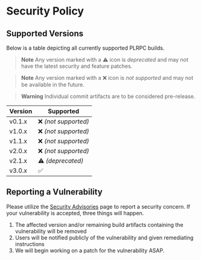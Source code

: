 # Security Policy

## Supported Versions

Below is a table depicting all currently supported PLRPC builds.

> **Note** Any version marked with a :warning: icon is *deprecated* and may not have the latest security and feature patches.

> **Note** Any version marked with a :x: icon is *not supported* and may not be available in the future.

> **Warning**
> Individual commit artifacts are to be considered pre-release.

| Version | Supported                 |
|---------|---------------------------|
| v0.1.x  | :x: *(not supported)*     |
| v1.0.x  | :x: *(not supported)*     |
| v1.1.x  | :x: *(not supported)*     |
| v2.0.x  | :x: *(not supported)*     |
| v2.1.x  | :warning: *(deprecated)*  |
| v3.0.x  | ✅                         |

## Reporting a Vulnerability

Please utilize the [Security Advisories](https://github.com/LBPUnion/PLRPC/security/advisories?state=Triage)
page to report a security concern. If your vulnerability is accepted, three things will happen.

1. The affected version and/or remaining build artifacts containing the vulnerability will be removed
2. Users will be notified publicly of the vulnerability and given remediating instructions
3. We will begin working on a patch for the vulnerability ASAP.
